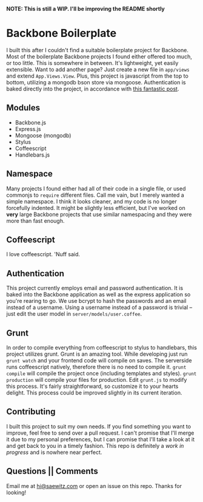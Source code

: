 **NOTE: This is still a WIP. I'll be improving the README shortly**

# Backbone Boilerplate
I built this after I couldn't find a suitable boilerplate project for Backbone. Most of the boilerplate Backbone projects I found either offered too much, or too little. This is somewhere in between. It's lightweight, yet easily extensible. Want to add another page? Just create a new file in `app/views` and extend `App.Views.View`. Plus, this project is javascript from the top to bottom, utilizing a mongodb bson store via mongoose. Authentication is baked directly into the project, in accordance with [this fantastic post](http://devsmash.com/blog/password-authentication-with-mongoose-and-bcrypt).

## Modules
* Backbone.js
* Express.js
* Mongoose (mongodb)
* Stylus
* Coffeescript
* Handlebars.js

## Namespace
Many projects I found either had all of their code in a single file, or used commonjs to `require` different files. Call me vain, but I merely wanted a simple namespace. I think it looks cleaner, and my code is no longer forcefully indented. It might be slightly less efficient, but I've worked on **very** large Backbone projects that use similar namespacing and they were more than fast enough.

## Coffeescript
I love coffeescript. 'Nuff said.

## Authentication
This project currently employs email and password authentication. It is baked into the Backbone application as well as the express application so you're rearing to go. We use bcrypt to hash the passwords and an email instead of a username. Using a username instead of a password is trivial – just edit the user model in `server/models/user.coffee`.

## Grunt
In order to compile everything from coffeescript to stylus to handlebars, this project utilizes grunt. Grunt is an amazing tool. While developing just run `grunt watch` and your frontend code will compile on saves. The serverside runs coffeescript natively, therefore there is no need to compile it. `grunt compile` will compile the project once (including templates and styles). `grunt production` will compile your files for production. Edit `grunt.js` to modify this process. It's fairly straightforward, so customize it to your hearts delight. This process could be improved slightly in its current iteration.

## Contributing
I built this project to suit my own needs. If you find something you want to improve, feel free to send over a pull request. I can't promise that I'll merge it due to my personal preferences, but I can promise that I'll take a look at it and get back to you in a timely fashion. This repo is definitely a *work in progress* and is nowhere near perfect.

## Questions || Comments
Email me at <hi@saewitz.com> or open an issue on this repo. Thanks for looking!
